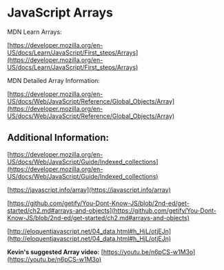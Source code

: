 # JavaScript Arrays

MDN Learn Arrays:

[https://developer.mozilla.org/en-US/docs/Learn/JavaScript/First_steps/Arrays](https://developer.mozilla.org/en-US/docs/Learn/JavaScript/First_steps/Arrays)

MDN Detailed Array Information:

[https://developer.mozilla.org/en-US/docs/Web/JavaScript/Reference/Global_Objects/Array](https://developer.mozilla.org/en-US/docs/Web/JavaScript/Reference/Global_Objects/Array)

## Additional Information:
[https://developer.mozilla.org/en-US/docs/Web/JavaScript/Guide/Indexed_collections](https://developer.mozilla.org/en-US/docs/Web/JavaScript/Guide/Indexed_collections)

[https://javascript.info/array](https://javascript.info/array)

[https://github.com/getify/You-Dont-Know-JS/blob/2nd-ed/get-started/ch2.md#arrays-and-objects](https://github.com/getify/You-Dont-Know-JS/blob/2nd-ed/get-started/ch2.md#arrays-and-objects)

[http://eloquentjavascript.net/04_data.html#h_HjL/otjEJn](http://eloquentjavascript.net/04_data.html#h_HjL/otjEJn)

<strong>Kevin's suggested Array video:</strong> [https://youtu.be/n6pCS-w1M3o](https://youtu.be/n6pCS-w1M3o)
